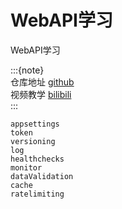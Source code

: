 # WebAPI学习

WebAPI学习  

:::{note}  
仓库地址 [github](https://github.com/Abner1995/code/tree/master/csharp/code/ContactSMS)  
视频教学 [bilibili](https://www.bilibili.com/video/BV1ak4y1S7aH/?spm_id_from=333.788.top_right_bar_window_custom_collection.content.click)  
:::  

```{toctree}
appsettings
token
versioning
log
healthchecks
monitor
dataValidation
cache
ratelimiting
```
